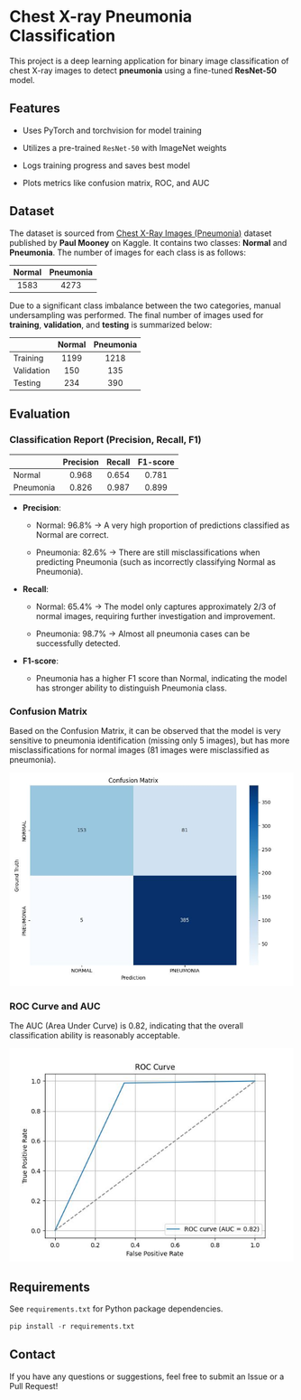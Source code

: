 # Chest X-ray Pneumonia Classification
This project is a deep learning application for binary image classification of chest X-ray images to detect **pneumonia** using a fine-tuned **ResNet-50** model.

## Features
- Uses PyTorch and torchvision for model training

- Utilizes a pre-trained `ResNet-50` with ImageNet weights

- Logs training progress and saves best model

- Plots metrics like confusion matrix, ROC, and AUC

## Dataset
The dataset is sourced from [Chest X-Ray Images (Pneumonia)](<https://www.kaggle.com/datasets/paultimothymooney/chest-xray-pneumonia> "Title") dataset published by **Paul Mooney** on Kaggle. It contains two classes: **Normal** and **Pneumonia**. The number of images for each class is as follows:

<div align="center">

| Normal | Pneumonia |
|:----:|:----:|
|1583|4273|

</div>

Due to a significant class imbalance between the two categories, manual undersampling was performed. The final number of images used for **training**, **validation**, and **testing** is summarized below:

<div align="center">

| |Normal|Pneumonia|
|:----     |:----:|:----:   |
|Training  |1199  |1218     |
|Validation|150   |135      |
|Testing   |234   |390

</div>

## Evaluation
### Classification Report (Precision, Recall, F1)

<div align="center">

|          |Precision|Recall  |F1-score|
|:----     |:----:   |:----:  |:---:|
|Normal    |0.968    |0.654   |0.781|
|Pneumonia |0.826    |0.987   |0.899|

</div>

- **Precision**:

    - Normal: 96.8% → A very high proportion of predictions classified as Normal are correct.

    - Pneumonia: 82.6% → There are still misclassifications when predicting Pneumonia (such as incorrectly classifying Normal as Pneumonia).

- **Recall**:

    - Normal: 65.4% → The model only captures approximately 2/3 of normal images, requiring further investigation and improvement.

    - Pneumonia: 98.7% → Almost all pneumonia cases can be successfully detected.

- **F1-score**:

    - Pneumonia has a higher F1 score than Normal, indicating the model has stronger ability to distinguish Pneumonia class.

### Confusion Matrix
Based on the Confusion Matrix, it can be observed that the model is very sensitive to pneumonia identification (missing only 5 images), but has more misclassifications for normal images (81 images were misclassified as pneumonia).

![image1](results/confusion_matrix.jpg "confusion_matrix")

### ROC Curve and AUC
The AUC (Area Under Curve) is 0.82, indicating that the overall classification ability is reasonably acceptable.

![image1](results/ROC_curve.jpg "ROC_Curve_AUC")

## Requirements
See ```requirements.txt``` for Python package dependencies.

```python
pip install -r requirements.txt
```

## Contact
If you have any questions or suggestions, feel free to submit an Issue or a Pull Request!
